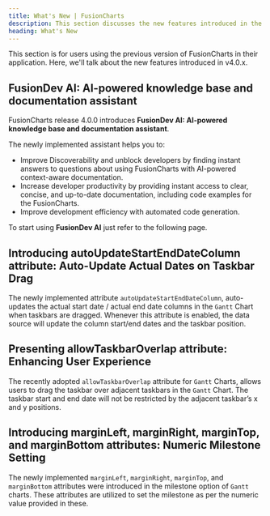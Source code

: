 ```yaml
---
title: What's New | FusionCharts
description: This section discusses the new features introduced in the latest version.
heading: What's New
---
```


This section is for users using the previous version of FusionCharts in their application. Here, we'll talk about the new features introduced in v4.0.x.

## FusionDev AI: AI-powered knowledge base and documentation assistant

FusionCharts release 4.0.0 introduces **FusionDev AI: AI-powered knowledge base and documentation assistant**.

The newly implemented assistant helps you to:

- Improve Discoverability and unblock developers by finding instant answers to questions about using FusionCharts with AI-powered context-aware documentation.
- Increase developer productivity by providing instant access to clear, concise, and up-to-date documentation, including code examples for the FusionCharts.
- Improve development efficiency with automated code generation.

To start using **FusionDev AI** just refer to the following page.

## Introducing autoUpdateStartEndDateColumn attribute: Auto-Update Actual Dates on Taskbar Drag

The newly implemented attribute `autoUpdateStartEndDateColumn`, auto-updates the actual start date / actual end date columns in the `Gantt` Chart when taskbars are dragged. Whenever this attribute is enabled, the data source will update the column start/end dates and the taskbar position.


## Presenting allowTaskbarOverlap attribute: Enhancing User Experience

The recently adopted `allowTaskbarOverlap` attribute for `Gantt` Charts, allows users to drag the taskbar over adjacent taskbars in the `Gantt` Chart. The taskbar start and end date will not be restricted by the adjacent taskbar’s x and y positions.


## Introducing marginLeft, marginRight, marginTop, and marginBottom attributes: Numeric Milestone Setting

The newly implemented `marginLeft`, `marginRight`, `marginTop`, and `marginBottom` attributes were introduced in the milestone option of `Gantt` charts. These attributes are utilized to set the milestone as per the numeric value provided in these.


 
 
 
